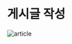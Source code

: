 # 게시글 작성

![article](https://github.com/user-attachments/assets/62b01a38-b817-4a9b-bac4-f8af9558fc5b)
